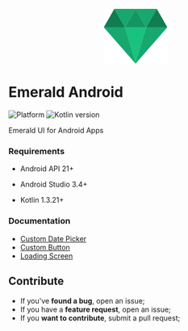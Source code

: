 <p align="center"><img src="https://github.com/cebroker/emerald-ios/blob/develop/emerald.svg" align="middle" width="25%" /></p>

# Emerald Android
![Platform](https://img.shields.io/badge/platform-Android-green.svg)
![Kotlin version](https://img.shields.io/badge/Kotlin_version-1.3.21-orange.svg)

Emerald UI for Android Apps

### Requirements

- Android API 21+

- Android Studio 3.4+

- Kotlin 1.3.21+

### Documentation

- [Custom Date Picker](/app/src/main/java/co/condorlabs/customcomponents/customdatepicker)
- [Custom Button](/app/src/main/java/co/condorlabs/customcomponents/custombutton)
- [Loading Screen](/app/src/main/java/co/condorlabs/customcomponents/loadingfragment)

## Contribute
- If you've __found a bug__, open an issue;
- If you have a __feature request__, open an issue;
- If you __want to contribute__, submit a pull request;
